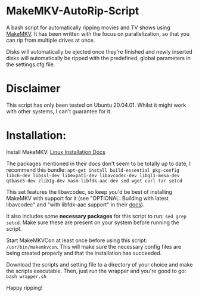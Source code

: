 # MakeMKV-AutoRip-Script
A bash script for automatically ripping movies and TV shows using [MakeMKV](https://www.makemkv.com/).
It has been written with the focus on parallelization, so that you can rip from multiple drives at once.

Disks will automatically be ejected once they're finished and newly inserted disks will automatically be ripped with the predefined, global parameters in the settings.cfg file.

# Disclaimer
This script has only been tested on Ubuntu 20.04.01. Whilst it might work with other systems, I can't guarantee for it.

# Installation:
Install MakeMKV: [Linux Installation Docs](https://www.makemkv.com/forum/viewtopic.php?t=224)

The packages mentioned in their docs don't seem to be totally up to date, I recommend this bundle:
`apt-get install build-essential pkg-config libc6-dev libssl-dev libexpat1-dev libavcodec-dev libgl1-mesa-dev qtbase5-dev zlib1g-dev nasm libfdk-aac-dev sed wget curl tar setcd`

This set features the libavcodec, so keep you'd be best of installing MakeMKV with support for it (see "OPTIONAL: Building with latest libavcodec" and "with libfdk-aac support" in their [docs](https://www.makemkv.com/forum/viewtopic.php?t=224)).

It also includes some **necessary packages** for this script to run: `sed grep setcd`.
Make sure these are present on your system before running the script.

Start MakeMKVCon at least once before using this script: `/usr/bin/makemkvcon`.
This will make sure the necessary config files are being created properly and that the installation has succeeded.

Download the scripts and setting file to a directory of your choice and make the scripts executable. Then, just run the wrapper and you're good to go: `bash wrapper.sh`

Happy ripping!
